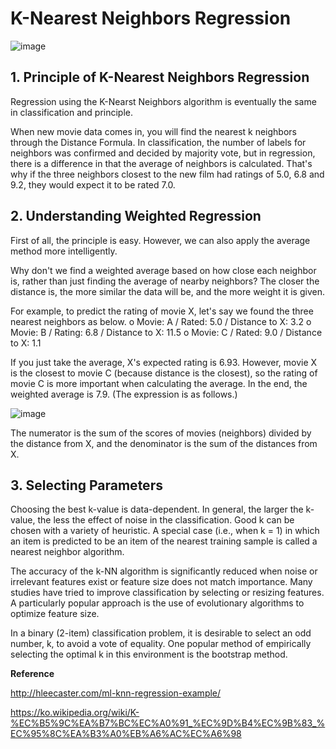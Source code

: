 # **K-Nearest Neighbors Regression**

![image](https://user-images.githubusercontent.com/78076248/125558420-fa4a6bea-87d3-4fd6-80e3-daf12c5ac88c.png)



## 1. Principle of K-Nearest Neighbors Regression



Regression using the K-Nearst Neighbors algorithm is eventually the same in classification and principle.
 

When new movie data comes in, you will find the nearest k neighbors through the Distance Formula. In classification, the number of labels for neighbors was confirmed and decided by majority vote, but in regression, there is a difference in that the average of neighbors is calculated. That's why if the three neighbors closest to the new film had ratings of 5.0, 6.8 and 9.2, they would expect it to be rated 7.0.

 

## 2. Understanding Weighted Regression

First of all, the principle is easy. However, we can also apply the average method more intelligently.

Why don't we find a weighted average based on how close each neighbor is, rather than just finding the average of nearby neighbors? The closer the distance is, the more similar the data will be, and the more weight it is given.


 For example, to predict the rating of movie X, let's say we found the three nearest neighbors as below.
 o Movie: A / Rated: 5.0 / Distance to X: 3.2
 o Movie: B / Rating: 6.8 / Distance to X: 11.5
 o Movie: C / Rated: 9.0 / Distance to X: 1.1


 If you just take the average, X's expected rating is 6.93.
 However, movie X is the closest to movie C (because distance is the closest), so the rating of movie C is more important when calculating the average.
 In the end, the weighted average is 7.9. (The expression is as follows.)

![image](https://user-images.githubusercontent.com/78076248/125558431-cb92542f-7b91-4659-a0eb-72c288d350b4.png)

The numerator is the sum of the scores of movies (neighbors) divided by the distance from X, and the denominator is the sum of the distances from X.

 

## 3. Selecting Parameters


 Choosing the best k-value is data-dependent. In general, the larger the k-value, the less the effect of noise in the classification. Good k can be chosen with a variety of heuristic. A special case (i.e., when k = 1) in which an item is predicted to be an item of the nearest training sample is called a nearest neighbor algorithm.

 The accuracy of the k-NN algorithm is significantly reduced when noise or irrelevant features exist or feature size does not match importance. Many studies have tried to improve classification by selecting or resizing features. A particularly popular approach is the use of evolutionary algorithms to optimize feature size. 

 In a binary (2-item) classification problem, it is desirable to select an odd number, k, to avoid a vote of equality. One popular method of empirically selecting the optimal k in this environment is the bootstrap method.





**Reference** 

 

http://hleecaster.com/ml-knn-regression-example/

https://ko.wikipedia.org/wiki/K-%EC%B5%9C%EA%B7%BC%EC%A0%91_%EC%9D%B4%EC%9B%83_%EC%95%8C%EA%B3%A0%EB%A6%AC%EC%A6%98

